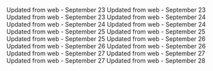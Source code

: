 
Updated from web - September 23 Updated from web - September 23 Updated from web - September 23
Updated from web - September 24 Updated from web - September 24 Updated from web - September 24
Updated from web - September 25 Updated from web - September 25 Updated from web - September 25
Updated from web - September 26 Updated from web - September 26 Updated from web - September 26
Updated from web - September 27 Updated from web - September 27 Updated from web - September 27
Updated from web - September 28
